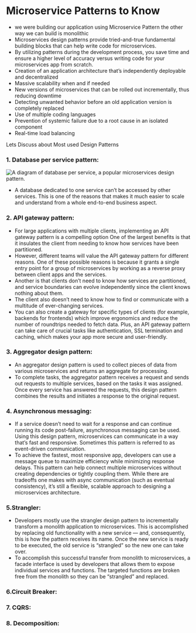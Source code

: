 # Microservice Patterns to Know
- we were building our application using Microservice Pattern the other way we can build is monolithic 
- Microservices design patterns provide tried-and-true fundamental building blocks that can help write code for microservices.
- By utilizing patterns during the development process, you save time and ensure a higher level of accuracy versus writing code for your microservices app from scratch.
-   Creation of an application architecture that’s independently deployable and decentralized
-   Massive scalability when and if needed
-   New versions of microservices that can be rolled out incrementally, thus reducing downtime
-   Detecting unwanted behavior before an old application version is completely replaced
-   Use of multiple coding languages
-   Prevention of systemic failure due to a root cause in an isolated component
-   Real-time load balancing

Lets Discuss about Most used Design Patterns 
###  1. Database per service pattern:
![A diagram of database per service, a popular microservices design pattern.](https://miro.medium.com/v2/resize:fit:1400/1*G7R53rLa3PdKcAWexO2s1Q.png)
- A database dedicated to one service can’t be accessed by other services. This is one of the reasons that makes it much easier to scale and understand from a whole end-to-end business aspect.

### 2.  API gateway pattern:
- For large applications with multiple clients, implementing an API gateway pattern is a compelling option One of the largest benefits is that it insulates the client from needing to know how services have been partitioned. 
- However, different teams will value the API gateway pattern for different reasons. One of these possible reasons is because it grants a single entry point for a group of microservices by working as a reverse proxy between client apps and the services. 
- Another is that clients don’t need to know how services are partitioned, and service boundaries can evolve independently since the client knows nothing about them.
- The client also doesn’t need to know how to find or communicate with a multitude of ever-changing services. 
- You can also create a gateway for specific types of clients (for example, backends for frontends) which improve ergonomics and reduce the number of roundtrips needed to fetch data. Plus, an API gateway pattern can take care of crucial tasks like authentication, SSL termination and caching, which makes your app more secure and user-friendly.

### 3. Aggregator design pattern:
- An aggregator design pattern is used to collect pieces of data from various microservices and returns an aggregate for processing.
- To complete tasks, the aggregator pattern receives a request and sends out requests to multiple services, based on the tasks it was assigned. Once every service has answered the requests, this design pattern combines the results and initiates a response to the original request.

### 4. Asynchronous messaging:
- If a service doesn’t need to wait for a response and can continue running its code post-failure, asynchronous messaging can be used. Using this design pattern, microservices can communicate in a way that’s fast and responsive. Sometimes this pattern is referred to as event-driven communication.
- To achieve the fastest, most responsive app, developers can use a message queue to maximize efficiency while minimizing response delays. This pattern can help connect multiple microservices without creating dependencies or tightly coupling them. While there are tradeoffs one makes with async communication (such as eventual consistency), it’s still a flexible, scalable approach to designing a microservices architecture.
### 5.Strangler:
- Developers mostly use the strangler design pattern to incrementally transform a monolith application to microservices. This is accomplished by replacing old functionality with a new service — and, consequently, this is how the pattern receives its name. Once the new service is ready to be executed, the old service is “strangled” so the new one can take over.
- To accomplish this successful transfer from monolith to microservices, a facade interface is used by developers that allows them to expose individual services and functions. The targeted functions are broken free from the monolith so they can be “strangled” and replaced.


### 6.Circuit Breaker:

### 7. CQRS:

### 8. Decomposition:

